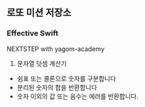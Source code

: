 ## 로또 미션 저장소
### Effective Swift
NEXTSTEP with yagom-academy

1. 문자열 덧셈 계산기
- 쉼표 또는 콜론으로 숫자를 구분합니다
- 분리된 숫자의 합을 반환합니다
- 숫자 이외의 값 또는 음수는 에러를 반환합니다.

